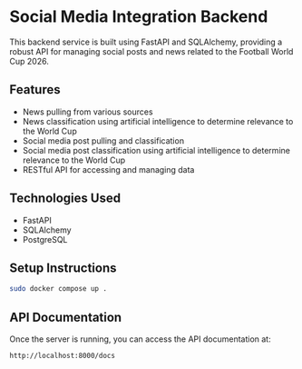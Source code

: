 # Social Media Integration Backend

This backend service is built using FastAPI and SQLAlchemy, providing a robust API for
managing social posts and news related to the Football World Cup 2026.

## Features

- News pulling from various sources
- News classification using artificial intelligence to determine relevance to the World Cup
- Social media post pulling and classification
- Social media post classification using artificial intelligence to determine relevance to the World Cup
- RESTful API for accessing and managing data

## Technologies Used

- FastAPI
- SQLAlchemy
- PostgreSQL

## Setup Instructions

```bash
sudo docker compose up .
```

## API Documentation

Once the server is running, you can access the API documentation at:

```
http://localhost:8000/docs
```

